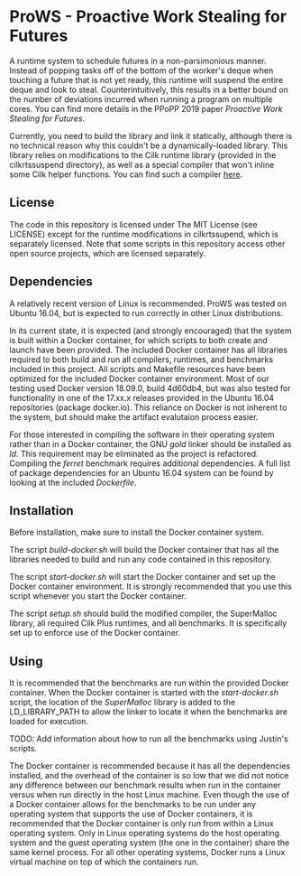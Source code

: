 # ProWS - Proactive Work Stealing for Futures
A runtime system to schedule futures in a non-parsimonious manner.
Instead of popping tasks off of the bottom of the worker's deque
when touching a future that is not yet ready, this runtime will
suspend the entire deque and look to steal. Counterintuitively,
this results in a better bound on the number of deviations incurred
when running a program on multiple cores. You can find more details
in the PPoPP 2019 paper *Proactive Work Stealing for Futures*.

Currently, you need to build the library and link it statically,
although there is no technical reason why this couldn't be a
dynamically-loaded library. This library relies on modifications to
the Cilk runtime library (provided in the cilkrtssuspend directory),
as well as a special compiler that won't inline some Cilk helper
functions. You can find such a compiler
[here](https://gitlab.com/wustl-pctg-pub/llvm-cilk).

## License

The code in this repository is licensed under The MIT License (see
LICENSE) except for the runtime modifications in cilkrtssupend, which
is separately licensed. Note that some scripts in this repository
access other open source projects, which are licensed separately.

## Dependencies

A relatively recent version of Linux is recommended. ProWS was tested
on Ubuntu 16.04, but is expected to run correctly in other Linux
distributions.

In its current state, it is expected (and strongly encouraged) that the
system is built within a Docker container, for which scripts to both
create and launch have been provided. The included Docker container has
all libraries required to both build and run all compilers, runtimes,
and benchmarks included in this project. All scripts and Makefile resources
have been optimized for the included Docker container environment. Most
of our testing used Docker version 18.09.0, build 4d60db4, but was also
tested for functionality in one of the 17.xx.x releases provided in the
Ubuntu 16.04 repositories (package docker.io). This reliance on Docker is
not inherent to the system, but should make the artifact evalutaion process
easier.

For those interested in compiling the software in their operating system
rather than in a Docker container, the GNU _gold_ linker should be
installed as _ld_. This requirement may be eliminated as the project is
refactored. Compiling the _ferret_ benchmark requires additional dependencies.
A full list of package dependencies for an Ubuntu 16.04 system can be found by
looking at the included _Dockerfile_.

## Installation

Before installation, make sure to install the Docker container system.

The script _build-docker.sh_ will build the Docker container that has
all the libraries needed to build and run any code contained in this
repository.

The script _start-docker.sh_ will start the Docker container and set up
the Docker container environment. It is strongly recommended that you use
this script whenever you start the Docker container.

The script _setup.sh_ should build the modified compiler, the SuperMalloc
library, all required Cilk Plus runtimes, and all benchmarks.
It is specifically set up to enforce use of the Docker container.

## Using

It is recommended that the benchmarks are run within the provided Docker
container. When the Docker container is started with the _start-docker.sh_
script, the location of the _SuperMalloc_ library is added to the
LD\_LIBRARY\_PATH to allow the linker to locate it when the benchmarks are
loaded for execution.

TODO: Add information about how to run all the benchmarks using Justin's scripts.

The Docker container is recommended because it has all the dependencies
installed, and the overhead of the container is so low that we did not
notice any difference between our benchmark results when run in the
container versus when run directly in the host Linux machine. Even though
the use of a Docker container allows for the benchmarks to be run under
any operating system that supports the use of Docker containers, it is
recommended that the Docker container is only run from within a Linux
operating system. Only in Linux operating systems do the host operating
system and the guest operating system (the one in the container) share
the same kernel process. For all other operating systems, Docker runs
a Linux virtual machine on top of which the containers run.
